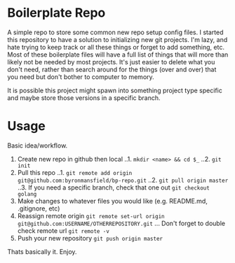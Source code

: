 # Boilerplate Repo

A simple repo to store some common new repo setup config files. I started this repository to have a solution to initializing new git projects. I'm lazy, and hate trying to keep track or all these things or forget to add something, etc. Most of these boilerplate files will have a full list of things that will more than likely not be needed by most projects. It's just easier to delete what you don't need, rather than search around for the things (over and over) that you need but don't bother to computer to memory.

It is possible this project might spawn into something project type specific and maybe store those versions in a specific branch.

# Usage

Basic idea/workflow.

1. Create new repo in github then local
..1. `mkdir <name> && cd $_`
..2. `git init`
2. Pull this repo
..1. `git remote add origin git@github.com:byronmansfield/bp-repo.git`
..2. `git pull origin master`
..3. If you need a specific branch, check that one out `git checkout golang`
3. Make changes to whatever files you would like (e.g. README.md, .gitignore, etc)
4. Reassign remote origin `git remote set-url origin git@github.com:USERNAME/OTHERREPOSITORY.git`
... Don't forget to double check remote url `git remote -v`
5. Push your new repository `git push origin master`

Thats basically it. Enjoy.
